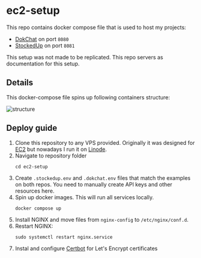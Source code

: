 # ec2-setup

This repo contains docker compose file that is used to host my projects:

- [DokChat](https://dokchat.dokurno.dev) on port `8080`
- [StockedUp](https://stockedup.dokurno.dev) on port `8081`

This setup was not made to be replicated. This repo servers as documentation for this setup.

## Details

This docker-compose file spins up following containers structure:

![structure](https://i.imgur.com/T9WZsrD.png)


## Deploy guide
1. Clone this repository to any VPS provided. Originally it was designed for [EC2](https://aws.amazon.com/ec2/) but nowadays I run it on [Linode](https://www.linode.com).
1. Navigate to repository folder
   ```
   cd ec2-setup
   ```
1. Create `.stockedup.env` and `.dokchat.env` files that match the examples on both repos. You need to manually create API keys and other resources here.
1. Spin up docker images. This will run all services locally.
   ```
   docker compose up
   ```
1. Install NGINX and move files from `nginx-config` to `/etc/nginx/conf.d`.
1. Restart NGINX:
   ```
   sudo systemctl restart nginx.service
   ```
1. Instal and configure [Certbot](https://certbot.eff.org/instructions) for Let's Encrypt certificates
